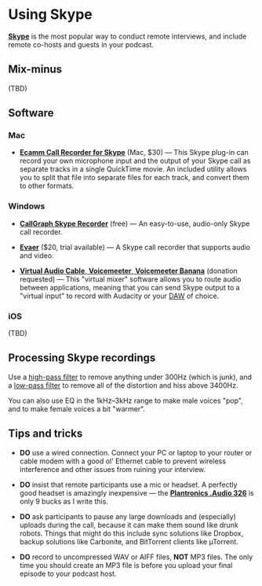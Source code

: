 Using Skype
=======

[**Skype**](http://skype.com/) is the most popular way to conduct remote interviews, and include remote co-hosts and guests in your podcast.

## Mix-minus

(TBD)

## Software

### Mac

* [**Ecamm Call Recorder for Skype**](http://www.ecamm.com/mac/callrecorder/) (Mac, $30) — This Skype plug-in can record your own microphone input and the output of your Skype call as separate tracks in a single QuickTime movie. An included utility allows you to split that file into separate files for each track, and convert them to other formats.

### Windows

* [**CallGraph Skype Recorder**](https://scribie.com/free-skype-recorder) (free) — An easy-to-use, audio-only Skype call recorder.

* [**Evaer**](http://www.evaer.com/) ($20, trial available) — A Skype call recorder that supports audio and video.

* [**Virtual Audio Cable**, **Voicemeeter**, **Voicemeeter Banana**](http://vb-audio.pagesperso-orange.fr/Voicemeeter/banana.htm) (donation requested) — This "virtual mixer" software allows you to route audio between applications, meaning that you can send Skype output to a "virtual input" to record with Audacity or your [DAW](https://en.wikipedia.org/wiki/Digital_audio_workstation) of choice.

### iOS

(TBD)

## Processing Skype recordings

Use a [high-pass filter](https://en.wikipedia.org/wiki/High-pass_filter) to remove anything under 300Hz (which is junk), and a [low-pass filter](https://en.wikipedia.org/wiki/Low-pass_filter) to remove all of the distortion and hiss above 3400Hz.

You can also use EQ in the 1kHz–3kHz range to make male voices "pop", and to make female voices a bit "warmer". 

## Tips and tricks

* **DO** use a wired connection. Connect your PC or laptop to your router or cable modem with a good ol' Ethernet cable to prevent wireless interference and other issues from ruining your interview.

* **DO** insist that remote participants use a mic or headset. A perfectly good headset is amazingly inexpensive — the [**Plantronics .Audio 326**](http://www.amazon.com/gp/product/B001S2RCXW) is only 9 bucks as I write this.

* **DO** ask participants to pause any large downloads and (especially) uploads during the call, because it can make them sound like drunk robots. Things that might do this include sync solutions like Dropbox, backup solutions like Carbonite, and BitTorrent clients like µTorrent.

* **DO** record to uncompressed WAV or AIFF files, **NOT** MP3 files. The only time you should create an MP3 file is before you upload your final episode to your podcast host.

